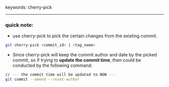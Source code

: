 keywords: cherry-pick

--- 
### quick note: 
* use cherry-pick to pick the certain changes from the existing commit.
```sh
git cherry-pick <commit_id> | <tag_name>  
```

* Since cherry-pick will keep the commit author and date by the picked commit, so if trying to <b>update the commit time</b>, then could be conducted by the following command:
```sh
// --- the commit time will be updated to NOW ---
git commit --amend --reset-author
```
